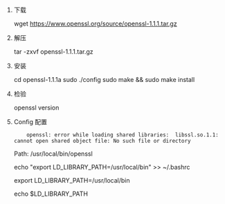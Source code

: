 
### 



1. 下载

    wget https://www.openssl.org/source/openssl-1.1.1.tar.gz

2. 解压

    tar -zxvf openssl-1.1.1.tar.gz

3. 安装

    cd openssl-1.1.1a
    sudo ./config
    sudo make && sudo make install

4. 检验

    openssl version

5. Config 配置

    ```
        openssl: error while loading shared libraries:  libssl.so.1.1: cannot open shared object file: No such file or directory
    ```

    Path: /usr/local/bin/openssl

    echo "export LD_LIBRARY_PATH=/usr/local/bin" >> ~/.bashrc

    export LD_LIBRARY_PATH=/usr/local/bin

    echo $LD_LIBRARY_PATH

